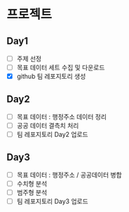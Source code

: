 # 프로젝트 

## Day1

- [ ] 주제 선정
- [ ] 목표 데이터 세트 수집 및 다운로드
- [X] github 팀 레포지토리 생성

## Day2

- [ ] 목표 데이터 : 행정주소 데이터 정리
- [ ] 공공 데이터 결측치 처리
- [ ] 팀 레포지토리 Day2 업로드

## Day3

- [ ] 목표 데이터 : 행정주소 / 공공데이터 병합
- [ ] 수치형 분석
- [ ] 범주형 분석
- [ ] 팀 레포지토리 Day3 업로드

